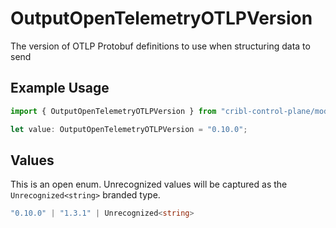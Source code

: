 # OutputOpenTelemetryOTLPVersion

The version of OTLP Protobuf definitions to use when structuring data to send

## Example Usage

```typescript
import { OutputOpenTelemetryOTLPVersion } from "cribl-control-plane/models";

let value: OutputOpenTelemetryOTLPVersion = "0.10.0";
```

## Values

This is an open enum. Unrecognized values will be captured as the `Unrecognized<string>` branded type.

```typescript
"0.10.0" | "1.3.1" | Unrecognized<string>
```
